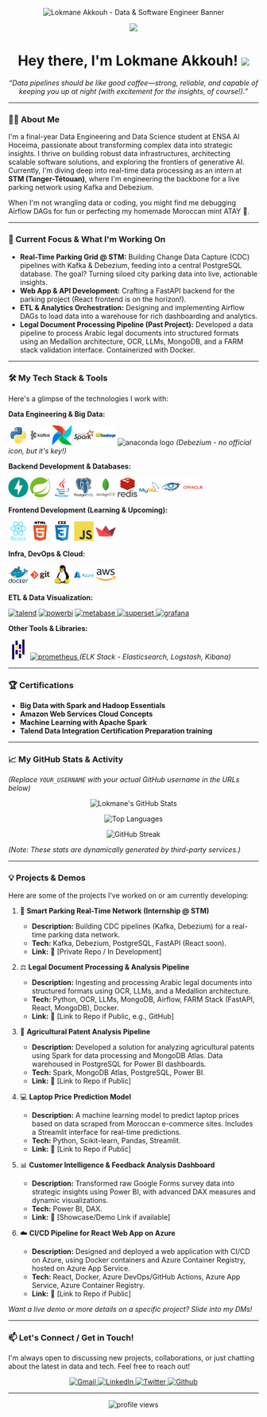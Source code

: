 <p align="center">
  <img src="https://placehold.co/1280x320/0D1117/FFFFFF?text=Lokmane+Akkouh+%7C+Data+%26+Software+Engineer&font=inter" alt="Lokmane Akkouh - Data & Software Engineer Banner"/>
</p>

<div id="header" align="center">
  <img src="https://media.giphy.com/media/M9gbBd9nbDrOTu1Mqx/giphy.gif" width="100"/>
  <h1>
    Hey there, I'm Lokmane Akkouh! 
    <img src="https://media.giphy.com/media/hvRJCLFzcasrR4ia7z/giphy.gif" width="30px"/>
  </h1>
  <p align="center">
    <em>“Data pipelines should be like good coffee—strong, reliable, and capable of keeping you up at night (with excitement for the insights, of course!).”</em>
  </p>
</div>

---

### 👨‍💻 About Me

I'm a final-year Data Engineering and Data Science student at ENSA Al Hoceima, passionate about transforming complex data into strategic insights. I thrive on building robust data infrastructures, architecting scalable software solutions, and exploring the frontiers of generative AI. Currently, I'm diving deep into real-time data processing as an intern at **STM (Tanger-Tétouan)**, where I'm engineering the backbone for a live parking network using Kafka and Debezium.

When I'm not wrangling data or coding, you might find me debugging Airflow DAGs for fun or perfecting my homemade Moroccan mint ATAY 🍵.

---

### 🚀 Current Focus & What I'm Working On

* **Real-Time Parking Grid @ STM:** Building Change Data Capture (CDC) pipelines with Kafka & Debezium, feeding into a central PostgreSQL database. The goal? Turning siloed city parking data into live, actionable insights.
* **Web App & API Development:** Crafting a FastAPI backend for the parking project (React frontend is on the horizon!).
* **ETL & Analytics Orchestration:** Designing and implementing Airflow DAGs to load data into a warehouse for rich dashboarding and analytics.
* **Legal Document Processing Pipeline (Past Project):** Developed a data pipeline to process Arabic legal documents into structured formats using an Medallion architecture, OCR, LLMs, MongoDB, and a FARM stack validation interface. Containerized with Docker.

---

### 🛠️ My Tech Stack & Tools

Here's a glimpse of the technologies I work with:

**Data Engineering & Big Data:**
<p align="left">
  <a href="https://www.python.org" target="_blank" rel="noreferrer"><img src="https://raw.githubusercontent.com/devicons/devicon/master/icons/python/python-original.svg" alt="python" width="40" height="40"/></a>
  <a href="https://kafka.apache.org/" target="_blank" rel="noreferrer"><img src="https://raw.githubusercontent.com/devicons/devicon/master/icons/apachekafka/apachekafka-original-wordmark.svg" alt="kafka" width="40" height="40"/></a>
  <a href="https://airflow.apache.org/" target="_blank" rel="noreferrer"><img src="https://raw.githubusercontent.com/devicons/devicon/master/icons/apacheairflow/apacheairflow-original.svg" alt="airflow" width="40" height="40"/></a>
  <a href="https://spark.apache.org/" target="_blank" rel="noreferrer"><img src="https://raw.githubusercontent.com/devicons/devicon/master/icons/apachespark/apachespark-original-wordmark.svg" alt="spark" width="40" height="40"/></a>
  <a href="https://hadoop.apache.org/" target="_blank" rel="noreferrer"><img src="https://raw.githubusercontent.com/devicons/devicon/master/icons/hadoop/hadoop-original-wordmark.svg" alt="hadoop" width="40" height="40"/></a>
  <img src="https://skillicons.dev/icons?i=anaconda" height="40" alt="anaconda logo"  />
  <em>(Debezium - no official icon, but it's key!)</em>
</p>

**Backend Development & Databases:**
<p align="left">
  <a href="https://fastapi.tiangolo.com/" target="_blank" rel="noreferrer"><img src="https://raw.githubusercontent.com/devicons/devicon/master/icons/fastapi/fastapi-original.svg" alt="fastapi" width="40" height="40"/></a>
  <a href="https://spring.io/" target="_blank" rel="noreferrer"><img src="https://raw.githubusercontent.com/devicons/devicon/master/icons/spring/spring-original.svg" alt="spring" width="40" height="40"/></a>
  <a href="https://www.java.com" target="_blank" rel="noreferrer"><img src="https://raw.githubusercontent.com/devicons/devicon/master/icons/java/java-original.svg" alt="java" width="40" height="40"/></a>
  <a href="https://www.postgresql.org" target="_blank" rel="noreferrer"><img src="https://raw.githubusercontent.com/devicons/devicon/master/icons/postgresql/postgresql-original-wordmark.svg" alt="postgresql" width="40" height="40"/></a>
  <a href="https://www.mongodb.com/" target="_blank" rel="noreferrer"><img src="https://raw.githubusercontent.com/devicons/devicon/master/icons/mongodb/mongodb-original-wordmark.svg" alt="mongodb" width="40" height="40"/></a>
  <a href="https://redis.io" target="_blank" rel="noreferrer"><img src="https://raw.githubusercontent.com/devicons/devicon/master/icons/redis/redis-original-wordmark.svg" alt="redis" width="40" height="40"/></a>
  <a href="https://www.mysql.com/" target="_blank" rel="noreferrer"><img src="https://raw.githubusercontent.com/devicons/devicon/master/icons/mysql/mysql-original-wordmark.svg" alt="mysql" width="40" height="40"/></a>
  <a href="https://cassandra.apache.org/" target="_blank" rel="noreferrer"><img src="https://raw.githubusercontent.com/devicons/devicon/master/icons/cassandra/cassandra-original.svg" alt="cassandra" width="40" height="40"/></a>
  <a href="https://www.oracle.com/" target="_blank" rel="noreferrer"><img src="https://raw.githubusercontent.com/devicons/devicon/master/icons/oracle/oracle-original.svg" alt="oracle" width="40" height="40"/></a>
</p>

**Frontend Development (Learning & Upcoming):**
<p align="left">
  <a href="https://reactjs.org/" target="_blank" rel="noreferrer"><img src="https://raw.githubusercontent.com/devicons/devicon/master/icons/react/react-original-wordmark.svg" alt="react" width="40" height="40"/></a>
  <a href="https://www.w3.org/html/" target="_blank" rel="noreferrer"><img src="https://raw.githubusercontent.com/devicons/devicon/master/icons/html5/html5-original-wordmark.svg" alt="html5" width="40" height="40"/></a>
  <a href="https://www.w3schools.com/css/" target="_blank" rel="noreferrer"><img src="https://raw.githubusercontent.com/devicons/devicon/master/icons/css3/css3-original-wordmark.svg" alt="css3" width="40" height="40"/></a>
  <a href="https://developer.mozilla.org/en-US/docs/Web/JavaScript" target="_blank" rel="noreferrer"><img src="https://raw.githubusercontent.com/devicons/devicon/master/icons/javascript/javascript-original.svg" alt="javascript" width="40" height="40"/></a>
  <a href="https://streamlit.io/" target="_blank" rel="noreferrer"><img src="https://raw.githubusercontent.com/devicons/devicon/develop/icons/streamlit/streamlit-original.svg" alt="streamlit" width="40" height="40"/></a>
</p>

**Infra, DevOps & Cloud:**
<p align="left">
  <a href="https://www.docker.com/" target="_blank" rel="noreferrer"><img src="https://raw.githubusercontent.com/devicons/devicon/master/icons/docker/docker-original-wordmark.svg" alt="docker" width="40" height="40"/></a>
  <a href="https://git-scm.com/" target="_blank" rel="noreferrer"><img src="https://raw.githubusercontent.com/devicons/devicon/master/icons/git/git-original-wordmark.svg" alt="git" width="40" height="40"/></a>
  <a href="https://www.linux.org/" target="_blank" rel="noreferrer"><img src="https://raw.githubusercontent.com/devicons/devicon/master/icons/linux/linux-original.svg" alt="linux" width="40" height="40"/></a>
  <a href="https://azure.microsoft.com/" target="_blank" rel="noreferrer"><img src="https://raw.githubusercontent.com/devicons/devicon/master/icons/azure/azure-original-wordmark.svg" alt="azure" width="40" height="40"/></a>
  <a href="https://aws.amazon.com" target="_blank" rel="noreferrer"><img src="https://raw.githubusercontent.com/devicons/devicon/master/icons/amazonwebservices/amazonwebservices-original-wordmark.svg" alt="aws" width="40" height="40"/></a>
</p>

**ETL & Data Visualization:**
<p align="left">
  <a href="https://www.talend.com/" target="_blank" rel="noreferrer"><img src="https://raw.githubusercontent.com/devicons/devicon/develop/icons/talend/talend-original.svg" alt="talend" width="40" height="40"/></a>
  <a href="https://powerbi.microsoft.com/" target="_blank" rel="noreferrer"><img src="https://raw.githubusercontent.com/devicons/devicon/develop/icons/powerbi/powerbi-original.svg" alt="powerbi" width="40" height="40"/></a>
  <a href="https://www.metabase.com/" target="_blank" rel="noreferrer"> <img src="https://www.vectorlogo.zone/logos/metabase/metabase-icon.svg" alt="metabase" width="40" height="40"/> </a>
  <a href="https://superset.apache.org/" target="_blank" rel="noreferrer"> <img src="https://www.vectorlogo.zone/logos/apachesuperset/apachesuperset-icon.svg" alt="superset" width="40" height="40"/> </a>
  <a href="https://grafana.com" target="_blank" rel="noreferrer"> <img src="https://www.vectorlogo.zone/logos/grafana/grafana-icon.svg" alt="grafana" width="40" height="40"/> </a>
</p>

**Other Tools & Libraries:**
<p align="left">
  <a href="https://pandas.pydata.org/" target="_blank" rel="noreferrer"><img src="https://raw.githubusercontent.com/devicons/devicon/master/icons/pandas/pandas-original.svg" alt="pandas" width="40" height="40"/></a>
  <a href="https://prometheus.io/" target="_blank" rel="noreferrer"> <img src="https://www.vectorlogo.zone/logos/prometheusio/prometheusio-icon.svg" alt="prometheus" width="40" height="40"/> </a>
  <em>(ELK Stack - Elasticsearch, Logstash, Kibana)</em>
</p>

---

### 🏆 Certifications

* **Big Data with Spark and Hadoop Essentials**
* **Amazon Web Services Cloud Concepts**
* **Machine Learning with Apache Spark**
* **Talend Data Integration Certification Preparation training**

---

### 📈 My GitHub Stats & Activity

*(Replace `YOUR_USERNAME` with your actual GitHub username in the URLs below)*

<p align="center">
  <img src="https://github-readme-stats.vercel.app/api?username=YOUR_USERNAME&show_icons=true&theme=tokyonight&count_private=true&hide_border=true&rank_icon=github" alt="Lokmane's GitHub Stats" />
</p>
<p align="center">
  <img src="https://github-readme-stats.vercel.app/api/top-langs/?username=YOUR_USERNAME&layout=compact&theme=tokyonight&hide_border=true" alt="Top Languages" />
</p>
<p align="center">
  <img src="https://streak-stats.demolab.com/?user=YOUR_USERNAME&theme=tokyonight&hide_border=true" alt="GitHub Streak" />
</p>

*(Note: These stats are dynamically generated by third-party services.)*

---

### 💡 Projects & Demos

Here are some of the projects I've worked on or am currently developing:

1.  🚗 **Smart Parking Real-Time Network (Internship @ STM)**
    * **Description:** Building CDC pipelines (Kafka, Debezium) for a real-time parking data network.
    * **Tech:** Kafka, Debezium, PostgreSQL, FastAPI (React soon).
    * **Link:** 🔗 [Private Repo / In Development]

2.  ⚖️ **Legal Document Processing & Analysis Pipeline**
    * **Description:** Ingesting and processing Arabic legal documents into structured formats using OCR, LLMs, and a Medallion architecture.
    * **Tech:** Python, OCR, LLMs, MongoDB, Airflow, FARM Stack (FastAPI, React, MongoDB), Docker.
    * **Link:** 🔗 [Link to Repo if Public, e.g., GitHub]

3.  🌾 **Agricultural Patent Analysis Pipeline**
    * **Description:** Developed a solution for analyzing agricultural patents using Spark for data processing and MongoDB Atlas. Data warehoused in PostgreSQL for Power BI dashboards.
    * **Tech:** Spark, MongoDB Atlas, PostgreSQL, Power BI.
    * **Link:** 🔗 [Link to Repo if Public]

4.  💻 **Laptop Price Prediction Model**
    * **Description:** A machine learning model to predict laptop prices based on data scraped from Moroccan e-commerce sites. Includes a Streamlit interface for real-time predictions.
    * **Tech:** Python, Scikit-learn, Pandas, Streamlit.
    * **Link:** 🔗 [Link to Repo if Public]

5.  📊 **Customer Intelligence & Feedback Analysis Dashboard**
    * **Description:** Transformed raw Google Forms survey data into strategic insights using Power BI, with advanced DAX measures and dynamic visualizations.
    * **Tech:** Power BI, DAX.
    * **Link:** 🔗 [Showcase/Demo Link if available]

6.  ☁️ **CI/CD Pipeline for React Web App on Azure**
    * **Description:** Designed and deployed a web application with CI/CD on Azure, using Docker containers and Azure Container Registry, hosted on Azure App Service.
    * **Tech:** React, Docker, Azure DevOps/GitHub Actions, Azure App Service, Azure Container Registry.
    * **Link:** 🔗 [Link to Repo if Public]

*Want a live demo or more details on a specific project? Slide into my DMs!*

---

### 📫 Let's Connect / Get in Touch!

I'm always open to discussing new projects, collaborations, or just chatting about the latest in data and tech. Feel free to reach out!

<p align="center">
  <a href="mailto:lokmane.engineer@gmail.com">
    <img src="https://img.shields.io/badge/Gmail-D14836?style=for-the-badge&logo=gmail&logoColor=white" alt="Gmail"/>
  </a>
  <a href="https://www.linkedin.com/in/YOUR-LINKEDIN-PROFILE" target="_blank">
    <img src="https://img.shields.io/badge/LinkedIn-0077B5?style=for-the-badge&logo=linkedin&logoColor=white" alt="LinkedIn"/>
  </a>
  <a href="https://twitter.com/lokmane_dev" target="_blank">
    <img src="https://img.shields.io/badge/Twitter-1DA1F2?style=for-the-badge&logo=twitter&logoColor=white" alt="Twitter"/>
  </a>
  <a href="https://github.com/YOUR_USERNAME" target="_blank">
    <img src="https://img.shields.io/badge/GitHub-100000?style=for-the-badge&logo=github&logoColor=white" alt="Github"/>
  </a>
</p>

---

<p align="center">
  <img src="https://komarev.com/ghpvc/?username=YOUR_USERNAME&label=Profile%20views&color=0e75b6&style=flat" alt="profile views" />
</p>

